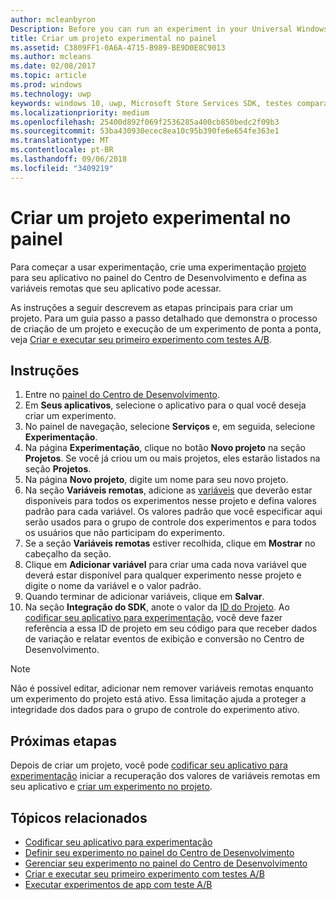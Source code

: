 ```yaml
---
author: mcleanbyron
Description: Before you can run an experiment in your Universal Windows Platform (UWP) app with A/B testing, you must create a project and define your remote variables in the Dev Center dashboard.
title: Criar um projeto experimental no painel
ms.assetid: C3809FF1-0A6A-4715-B989-BE9D0E8C9013
ms.author: mcleans
ms.date: 02/08/2017
ms.topic: article
ms.prod: windows
ms.technology: uwp
keywords: windows 10, uwp, Microsoft Store Services SDK, testes comparativos, experimentos
ms.localizationpriority: medium
ms.openlocfilehash: 25400d892f069f2536285a400cb850bedc2f09b3
ms.sourcegitcommit: 53ba430930ecec8ea10c95b390fe6e654fe363e1
ms.translationtype: MT
ms.contentlocale: pt-BR
ms.lasthandoff: 09/06/2018
ms.locfileid: "3409219"
---
```

# <a name="create-an-experiment-project-in-the-dashboard"></a>Criar um projeto experimental no painel

Para começar a usar experimentação, crie uma experimentação [projeto](run-app-experiments-with-a-b-testing.md#terms) para seu aplicativo no painel do Centro de Desenvolvimento e defina as variáveis remotas que seu aplicativo pode acessar.

As instruções a seguir descrevem as etapas principais para criar um projeto. Para um guia passo a passo detalhado que demonstra o processo de criação de um projeto e execução de um experimento de ponta a ponta, veja [Criar e executar seu primeiro experimento com testes A/B](create-and-run-your-first-experiment-with-a-b-testing.md).

## <a name="instructions"></a>Instruções

1. Entre no [painel do Centro de Desenvolvimento](https://dev.windows.com/overview).
2. Em **Seus aplicativos**, selecione o aplicativo para o qual você deseja criar um experimento.
3. No painel de navegação, selecione **Serviços** e, em seguida, selecione **Experimentação**.
4. Na página **Experimentação**, clique no botão **Novo projeto** na seção **Projetos**. Se você já criou um ou mais projetos, eles estarão listados na seção **Projetos**.
5. Na página **Novo projeto**, digite um nome para seu novo projeto.
6. Na seção **Variáveis remotas**, adicione as [variáveis](run-app-experiments-with-a-b-testing.md#terms) que deverão estar disponíveis para todos os experimentos nesse projeto e defina valores padrão para cada variável. Os valores padrão que você especificar aqui serão usados para o grupo de controle dos experimentos e para todos os usuários que não participam do experimento.
  1. Se a seção **Variáveis remotas** estiver recolhida, clique em **Mostrar** no cabeçalho da seção.
  2. Clique em **Adicionar variável** para criar uma cada nova variável que deverá estar disponível para qualquer experimento nesse projeto e digite o nome da variável e o valor padrão.
  3. Quando terminar de adicionar variáveis, clique em **Salvar**.
3. Na seção **Integração do SDK**, anote o valor da [ID do Projeto](run-app-experiments-with-a-b-testing.md#terms). Ao [codificar seu aplicativo para experimentação](code-your-experiment-in-your-app.md), você deve fazer referência a essa ID de projeto em seu código para que receber dados de variação e relatar eventos de exibição e conversão no Centro de Desenvolvimento.

> [!NOTE]
> Não é possível editar, adicionar nem remover variáveis remotas enquanto um experimento do projeto está ativo. Essa limitação ajuda a proteger a integridade dos dados para o grupo de controle do experimento ativo.


## <a name="next-steps"></a>Próximas etapas

Depois de criar um projeto, você pode [codificar seu aplicativo para experimentação](code-your-experiment-in-your-app.md) iniciar a recuperação dos valores de variáveis remotas em seu aplicativo e [criar um experimento no projeto](define-your-experiment-in-the-dev-center-dashboard.md).

## <a name="related-topics"></a>Tópicos relacionados

* [Codificar seu aplicativo para experimentação](code-your-experiment-in-your-app.md)
* [Definir seu experimento no painel do Centro de Desenvolvimento](define-your-experiment-in-the-dev-center-dashboard.md)
* [Gerenciar seu experimento no painel do Centro de Desenvolvimento](manage-your-experiment.md)
* [Criar e executar seu primeiro experimento com testes A/B](create-and-run-your-first-experiment-with-a-b-testing.md)
* [Executar experimentos de app com teste A/B](run-app-experiments-with-a-b-testing.md)
